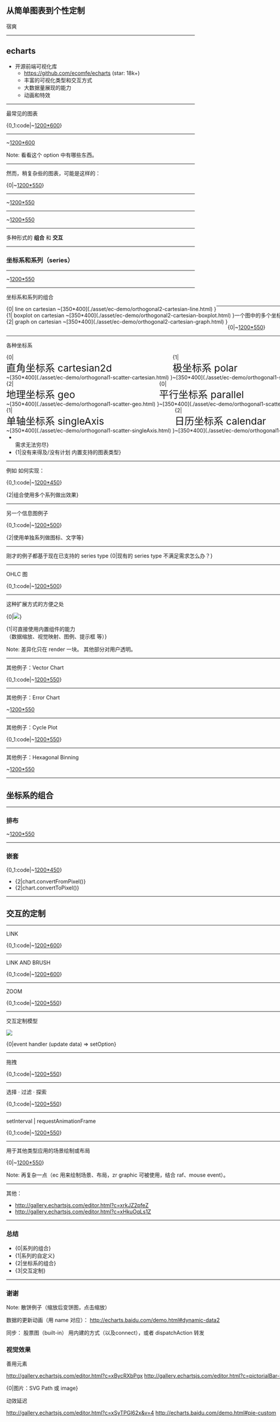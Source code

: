 
## 从简单图表到个性定制

宿爽




---


## echarts

+ 开源前端可视化库
    + <https://github.com/ecomfe/echarts> (star: 18k+)
    + 丰富的可视化类型和交互方式
    + 大数据量展现的能力
    + 动画和特效


---

最常见的图表

{0_1:code|~[1200*600](./asset/ec-demo/chart-simple1.html)}

----

~[1200*600](./asset/ec-demo/chart-simple2.html)

Note:
看看这个 option 中有哪些东西。


----

然而，稍复杂些的图表，可能是这样的：

{0|~[1200*550](./asset/ec-demo/brush-map.html)}

----

~[1200*550](./asset/ec-demo/grid-on-geo.html)

----

~[1200*550](./asset/ec-demo/link-brush1.html)

----


多种形式的 **组合** 和 **交互**

---



### 坐标系和系列（series）

----

~[1200*550](./asset/ec-demo/chart-simple3.html)


----


坐标系和系列的组合

<div style="min-width: 1050px">
<div style="float:left;">
{0|
line on cartesian
~[350*400](./asset/ec-demo/orthogonal2-cartesian-line.html)
}
</div>

<div style="float:left;">
{1|
boxplot on cartesian
~[350*400](./asset/ec-demo/orthogonal2-cartesian-boxplot.html)
}
</div>

<div style="float:left;">
{2|
graph on cartesian
~[350*400](./asset/ec-demo/orthogonal2-cartesian-graph.html)
}
</div>


----

一个图中的多个坐标系

{0|~[1200*550](./asset/ec-demo/chart-simple4.html)}

----

各种坐标系

<div style="min-width: 1050px">
<div style="float:left;">
{0|
<div style="font-size:26px">直角坐标系 cartesian2d</div>
~[350*400](./asset/ec-demo/orthogonal1-scatter-cartesian.html)
}
</div>

<div style="float:left;">
{1|
<div style="font-size:26px">极坐标系 polar</div>
~[350*400](./asset/ec-demo/orthogonal1-scatter-polar.html)
}
</div>

<div style="float:left;">
{2|
<div style="font-size:26px">地理坐标系 geo</div>
~[350*400](./asset/ec-demo/orthogonal1-scatter-geo.html)
}
</div>


----

各种坐标系（2）

<div style="min-width: 1050px">
<div style="float:left;">
{0|
<div style="font-size:26px">平行坐标系 parallel</div>
~[350*400](./asset/ec-demo/orthogonal1-scatter-parallel.html)
}
</div>

<div style="float:left;">
{1|
<div style="font-size:26px">单轴坐标系 singleAxis</div>
~[350*400](./asset/ec-demo/orthogonal1-scatter-singleAxis.html)
}
</div>

<div style="float:left;">
{2|
<div style="font-size:26px">日历坐标系 calendar</div>
~[350*400](./asset/ec-demo/orthogonal1-scatter-calendar.html)
}
</div>




---






### 系列的自定义

----

内置支持的许多图表和组件

![](./asset/img2/ec-general.png)


+ {0|只能枚举常用图表，需求无法穷尽}
+ {1|没有来得及/没有计划 内置支持的图表类型}

----

例如 如何实现：

{0_1:code|~[1200*450](./asset/ec-demo/pictorialBar-dotted.html)}

{2|组合使用多个系列做出效果}

----

另一个信息图例子

{0_1:code|~[1200*500](./asset/ec-demo/pictorialBar-velocity.html)}

{2|使用单独系列做图标、文字等}

----

刚才的例子都基于现在已支持的 series type
{0|现有的 series type 不满足需求怎么办？}

----

OHLC 图

{0_1:code|~[1200*500](./asset/ec-demo/ohlc.html)}

----

这种扩展方式的方便之处

{0|![](./asset/img2/renderItem.png)}

{1|可直接使用内置组件的能力<br>（数据缩放、视觉映射、图例、提示框 等）}

Note:
差异化只在 render 一块。
其他部分对用户透明。


----

其他例子：Vector Chart

{0_1:code|~[1200*550](./asset/ec-demo/wind-barb.html)}

----

其他例子：Error Chart

~[1200*550](./asset/ec-demo/error-scatter.html)

----

其他例子：Cycle Plot

{0_1:code|~[1200*550](./asset/ec-demo/cycle-plot.html)}

----

其他例子：Hexagonal Binning

~[1200*550](./asset/ec-demo/hex-bin.html)









---

## 坐标系的组合

----

### 排布

~[1200*550](./asset/ec-demo/scatter-matrix.html)

----

### 嵌套

{0_1:code|~[1200*450](./asset/ec-demo/calendar-bar.html)}

+ {2|chart.convertFromPixel()}
+ {2|chart.convertToPixel()}






---

## 交互的定制

----

LINK

{0_1:code|~[1200*600](./asset/ec-demo/scatter-nutrients-matrix.html)}

----

LINK AND BRUSH

{0_1:code|~[1200*600](./asset/ec-demo/link-brush1.html)}

----

ZOOM

{0_1:code|~[1200*550](./asset/ec-demo/zoom.html)}

----

交互定制模型

![](./asset/img2/dataflow-level0.png)

{0|event handler (update data) => setOption}

----

拖拽

{0_1:code|~[1200*550](./asset/ec-demo/drag-and-drop.html)}

----

选择 · 过滤 · 探索

{0_1:code|~[1200*550](./asset/ec-demo/brush-map.html)}

----

setInterval | requestAnimationFrame

{0_1:code|~[1200*550](./asset/ec-demo/audio.html)}


----

用于其他类型应用的场景绘制或布局

{0|~[1200*550](./asset/ec-demo/christmas/game.html)}

Note:
再复杂一点（ec 用来绘制场景、布局，zr graphic 可被使用，结合 raf、mouse event）。

----

其他：

+ <http://gallery.echartsjs.com/editor.html?c=xrkJZ2pfeZ>
+ <http://gallery.echartsjs.com/editor.html?c=xHkuOqLs1Z>








---

### 总结

+ {0|系列的组合}
+ {1|系列的自定义}
+ {2|坐标系的组合}
+ {3|交互定制}






---

### 谢谢



Note:
散饼例子（缩放后变饼图，点击缩放）

数据的更新动画（用 name 对应）：
http://echarts.baidu.com/demo.html#dynamic-data2

同步：
股票图（built-in）
用内建的方式（以及connect），或者 dispatchAction 转发


### 视觉效果

善用元素

http://gallery.echartsjs.com/editor.html?c=xBycRXbPgx
http://gallery.echartsjs.com/editor.html?c=pictorialBar-hill

{0|图片：SVG Path 或 image}

动效延迟

http://gallery.echartsjs.com/editor.html?c=xSyTPGl62x&v=4
http://echarts.baidu.com/demo.html#pie-custom




